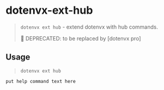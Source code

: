# dotenvx-ext-hub

> `dotenvx ext hub` - extend dotenvx with hub commands.
>
> 🚫 DEPRECATED: to be replaced by [dotenvx pro]

## Usage

> `dotenvx ext hub`

```
put help command text here
```
